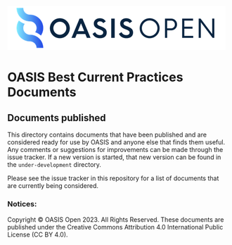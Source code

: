 ![OASIS](../OASIS-Logo.png)
---

# OASIS Best Current Practices Documents

## Documents published

This directory contains documents that have been published and are considered
ready for use by OASIS and anyone else that finds them useful. Any comments or
suggestions for improvements can be made through the issue tracker. If a new
version is started, that new version can be found in the `under-development`
directory. 

Please see the issue tracker in this repository for a list of documents that are
currently being considered.

### Notices:

Copyright © OASIS Open 2023. All Rights Reserved. These documents are published
under the Creative Commons Attribution 4.0 International Public License (CC BY
4.0).




